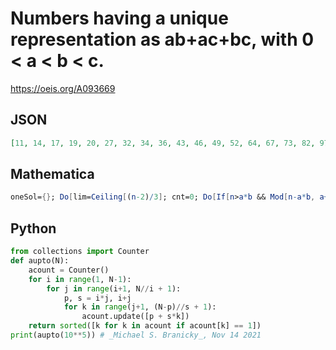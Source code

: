 # Numbers having a unique representation as ab\+ac\+bc, with 0 < a < b < c\.
https://oeis.org/A093669
## JSON
```JSON
[11, 14, 17, 19, 20, 27, 32, 34, 36, 43, 46, 49, 52, 64, 67, 73, 82, 97, 100, 142, 148, 163, 193]
```
## Mathematica
```Mathematica
oneSol={}; Do[lim=Ceiling[(n-2)/3]; cnt=0; Do[If[n>a*b && Mod[n-a*b, a+b]==0 && Quotient[n-a*b, a+b]>b, cnt++; If[cnt>1, Break[]]], {a, 1, lim-1}, {b, a+1, lim}]; If[cnt==1, AppendTo[oneSol, n]], {n, 10000}]; oneSol
```
## Python
```Python
from collections import Counter
def aupto(N):
    acount = Counter()
    for i in range(1, N-1):
        for j in range(i+1, N//i + 1):
            p, s = i*j, i+j
            for k in range(j+1, (N-p)//s + 1):
                acount.update([p + s*k])
    return sorted([k for k in acount if acount[k] == 1])
print(aupto(10**5)) # _Michael S. Branicky_, Nov 14 2021
```
